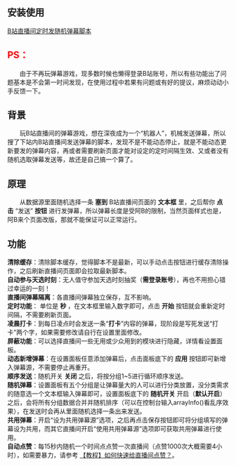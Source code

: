 ## 安装使用
[B站直播间定时发随机弹幕脚本](https://greasyfork.org/zh-CN/scripts/446725 "点击安装Tampermonkey脚本进行使用")

## <font color="#ff0000">**PS：**</font>
&emsp;&emsp;由于不再玩弹幕游戏，现多数时候也懒得登录B站账号，所以有些功能出了问题基本是不会第一时间发现，在使用过程中若果有问题或有好的提议，麻烦动动小手反馈一下。

## 背景
&emsp;&emsp;玩B站直播间的弹幕游戏，想在深夜成为一个“机器人”，机械发送弹幕，所以搜了下站内B站直播间发送弹幕的脚本，发现不是不能动态停止，就是不能动态更新要发的弹幕内容，再或者需要刷新页面才能对设定的定时间隔生效、又或者没有随机选取弹幕发送等，故还是自己搞一个算了。

## 原理
&emsp;&emsp;从数据源里面随机选择一条 **塞到** B站直播间页面的 **文本框** 里，之后帮你 **点击** “发送” **按钮** 进行发弹幕，所以弹幕长度是受阿B的限制，当然页面样式也是，阿B来个页面改版，那就不能保证可以正常运行。

## 功能
**清除缓存**：清除脚本缓存，觉得脚本不是最新，可以手动点击按钮进行缓存清除操作，之后刷新直播间页面即会拉取最新脚本。  
**自动参与天选时刻**：无人值守参加天选时刻抽奖（**需登录账号**），再也不用担心错过幸运的一刻！  
**直播间弹幕隔离**：各直播间弹幕独立保存，互不影响。  
**定时功能**： 单位是 **秒** ，在文本框里输入数字即可，点击 **开始** 按钮就会重新定时间隔，不需要刷新页面。  
**凌晨打卡**：到每日凌点时会发送一条“**打卡**”内容的弹幕，现阶段是写死发送“打卡”两个字，如果需要修改请自行在设置里面修改。  
**屏蔽功能**：可以选择直播间一些无用或少众用到的模块进行隐藏，详情看设置面板。  
**动态新增弹幕**：在设置面板任意添加弹幕后，点击面板底下的 **应用** 按钮即可新增入弹幕源，不需要停止再重开。  
**顺序发送**：随机开关 **关闭** 之后，将按分组1~5进行循环顺序发送。  
**随机弹幕**：设置面板有五个分组是让弹幕量大的人可以进行分类放置，没分类需求的随意选一个文本框输入弹幕即可，设置面板底下的 **随机开关** 开启（**默认开启**）之后，会将所有分组数据合并并随机排序（可以在控制台输入arrayInfo()看乱序效果），在发送时会再从里面随机选择一条出来发送。  
**共用弹幕**：开启“设为共用弹幕源”选项，之后再点击保存按钮即可将分组填写的弹幕设为共用，而其它直播间开启“使用共用弹幕源”选项即可获取共用弹幕进行使用。  
**自动点赞**：每15秒内随机一个时间点点赞一次直播间（点赞1000次大概需要4小时），如需要暴力，请参考 [【教程】如何快速给直播间点赞？](https://www.bilibili.com/read/cv27457063 "【教程】如何快速给直播间点赞？")。  